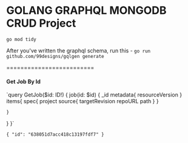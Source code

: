 # GOLANG GRAPHQL MONGODB CRUD Project




`go mod tidy`

After you've written the graphql schema, run this - `go run github.com/99designs/gqlgen generate`




=========================

#### Get Job By Id

`query GetJob($id: ID!) {
  job(id: $id) {
    _id
	metadata{
    resourceVersion
  }
    items{
      spec{
        project
        source{
          targetRevision
          repoURL
          path
        }
      }
      
    }

  }
}`


`{
  "id": "638051d7acc418c13197fdf7"
}`

